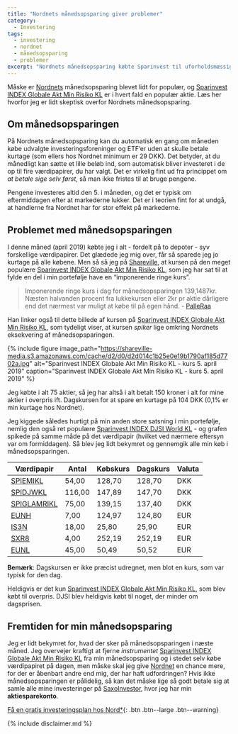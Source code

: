 ```yaml
---
title: "Nordnets månedsopsparing giver problemer"
category:
  - Investering
tags:
  - investering
  - nordnet
  - månedsopsparing
  - problemer
excerpt: "Nordnets månedsopsparing købte Sparinvest til uforholdsmæssige høj kurs ift. dagsprisen. Er månedsopsparingen og Sparinvest blevet for populær?"
---
```


Måske er [Nordnets](/go/nordnet/) månedsopsparing blevet lidt for populær, og [Sparinvest INDEX Globale Akt Min Risiko KL](http://www.morningstar.dk/dk/funds/snapshot/snapshot.aspx?id=F00000073J) er i hvert fald en populær aktie. Læs her hvorfor jeg er lidt skeptisk overfor Nordnets månedsopsparing.

## Om månedsopsparingen

På Nordnets månedsopsparing kan du automatisk en gang om måneden købe udvalgte investeringsforeninger og ETF’er uden at skulle betale kurtage (som ellers hos Nordnet minimum er 29 DKK). Det betyder, at du månedligt kan sætte et lille beløb ind, som automatisk bliver investeret i de op til fire værdipapirer, du har valgt. Det er virkelig fint ud fra princippet om _at betale sige selv først_, så man ikke fristes til at bruge pengene.

Pengene investeres altid den 5. i måneden, og det er typisk om eftermiddagen efter at markederne lukker. Det er i teorien fint for at undgå, at handlerne fra Nordnet har for stor effekt på markederne.

## Problemet med månedsopsparingen

I denne måned (april 2019) købte jeg i alt - fordelt på to depoter - syv forskellige værdipapirer. Det glædede jeg mig over, får så sparede jeg jo kurtage på alle købene. Men så så jeg på [Shareville](https://www.shareville.dk/aktier/sparinvest-index-globale-aktier-min-ris/kommentarer/imponerende-ringe-kurs-i-dag-for-manedsopsparingen-1391487k-74002717?fbclid=IwAR07VFlJFdkzOmOl0TwiNNe96FlsPOy9UEXJQM-MHrTMyr-7NzXe1MSQF4A), at kursen på den meget populære [Sparinvest INDEX Globale Akt Min Risiko KL](http://www.morningstar.dk/dk/funds/snapshot/snapshot.aspx?id=F00000073J), som jeg har sat til at fylde en del i min portefølje have en “imponerende ringe kurs”. 

> Imponerende ringe kurs i dag for månedsopsparingen 139,1487kr. Næsten halvanden procent fra lukkekursen eller 2kr pr aktie dårligere end det nærmest var muligt at købe til på egen hånd.
> \- [PalleRaa](https://www.shareville.dk/medlemmer/palleraa)

Han linker også til dette billede af kursen på [Sparinvest INDEX Globale Akt Min Risiko KL](http://www.morningstar.dk/dk/funds/snapshot/snapshot.aspx?id=F00000073J), som tydeligt viser, at kursen _spiker_ lige omkring Nordnets eksekvering af månedsopsparingen.

{% include figure image_path="https://shareville-media.s3.amazonaws.com/cache/d2/d0/d2d014c1b25e0e19b1790af185d7702a.jpg" alt="Sparinvest INDEX Globale Akt Min Risiko KL - kurs 5. april 2019" caption="Sparinvest INDEX Globale Akt Min Risiko KL - kurs 5. april 2019" %}

Jeg købte i alt 75 aktier, så jeg har altså i alt betalt 150 kroner i alt for mine aktier i overpris ift. Dagskursen for at spare en kurtage på 104 DKK (0,1% er min kurtage hos Nordnet).

Jeg kiggede således hurtigt på min anden store satsning i min portefølje, nemlig den også ret populære [Sparinvest INDEX DJSI World KL](http://www.morningstar.dk/dk/funds/snapshot/snapshot.aspx?id=F0GBR04IDG) - og grafen spikede på samme måde på det værdipapir (hvilket ved nærmere eftersyn var om formiddagen). Så blev jeg lidt bekymret og gennemgik alle min køb i månedsopsparingen.

| Værdipapir | Antal | Købskurs | Dagskurs | Valuta |
|------------|-------|----------|----------|--------|
| [SPIEMIKL](https://next.nordnet.dk/instrument/sparindex-index-emerging-markets-kl/16102899) | 54,00 | 128,70 | 128,70 | DKK |
| [SPIDJWKL](https://next.nordnet.dk/instrument/sparindex-index-djsi-world-kl/16099858) |116,00 | 147,89 |147,70 | DKK |
| [SPIGLAMRIKL](https://next.nordnet.dk/instrument/sparindex-index-globale-akt-min-risk-kl/16100293) | 75,00 | 139,15 | 137,40 | DKK |
| [EUNH](https://next.nordnet.dk/instrument/ishsiii-c-eo-gov-b-eodis/16569436) | 7,00 | 124,97 | 124,80 | EUR |
| [IS3N](https://next.nordnet.dk/instrument/is-c-msci-emimi-u-etf-dla/16291245) | 18,00 | 25,80 | 25,90 | EUR |
| [SXR8](https://next.nordnet.dk/instrument/ishsvii-core-s-p-500-dlacc/16128786) | 4,00 | 252,19 | 252,19 | EUR |
| [EUNL](https://next.nordnet.dk/instrument/ishsiii-core-msci-wld-dla/16309430) | 45,00 | 50,49 | 50,52 | EUR |

**Bemærk**: Dagskursen er ikke præcist udregnet, men blot en kurs, som var typisk for den dag.

Heldigvis er det kun [Sparinvest INDEX Globale Akt Min Risiko KL](http://www.morningstar.dk/dk/funds/snapshot/snapshot.aspx?id=F00000073J), som blev købt til overpris. DJSI blev heldigvis købt til noget, der minder om dagsprisen.

## Fremtiden for min månedsopsparing

Jeg er lidt bekymret for, hvad der sker på månedsopsparingen i næste måned. Jeg overvejer kraftigt at fjerne _instrumentet_ [Sparinvest INDEX Globale Akt Min Risiko KL](http://www.morningstar.dk/dk/funds/snapshot/snapshot.aspx?id=F00000073J) fra min månedsopsparing og i stedet selv købe værdipapiret på dagen, men måske skal jeg give [Nordnet](/go/nordnet/) en chance mere, for der er åbenbart andre end mig, der har haft udfordringen? Hvis ikke månedsopsparingen er pålidelig, så kan det måske lige så godt betale sig at samle alle mine investeringer på [SaxoInvestor](/go/saxoinvestor/), hvor jeg har min **aktiesparekonto**.

[Få en gratis investeringsplan hos Nord\*](/go/nord/){: .btn .btn--large .btn--warning}

{% include disclaimer.md %}
